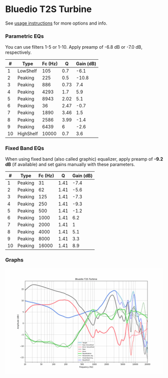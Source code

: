 # Bluedio T2S Turbine
See [usage instructions](https://github.com/jaakkopasanen/AutoEq#usage) for more options and info.

### Parametric EQs
You can use filters 1-5 or 1-10. Apply preamp of -6.8 dB or -7.0 dB, respectively.

|   # | Type      |   Fc (Hz) |    Q |   Gain (dB) |
|-----|-----------|-----------|------|-------------|
|   1 | LowShelf  |       105 | 0.7  |        -6.1 |
|   2 | Peaking   |       225 | 0.5  |       -10.8 |
|   3 | Peaking   |       886 | 0.73 |         7.4 |
|   4 | Peaking   |      4293 | 1.7  |         5.9 |
|   5 | Peaking   |      8943 | 2.02 |         5.1 |
|   6 | Peaking   |        36 | 2.47 |        -0.7 |
|   7 | Peaking   |      1890 | 3.46 |         1.5 |
|   8 | Peaking   |      2586 | 3.99 |        -1.4 |
|   9 | Peaking   |      6439 | 6    |        -2.6 |
|  10 | HighShelf |     10000 | 0.7  |         3.6 |

### Fixed Band EQs
When using fixed band (also called graphic) equalizer, apply preamp of **-9.2 dB** (if available) and set gains manually with these parameters.

|   # | Type    |   Fc (Hz) |    Q |   Gain (dB) |
|-----|---------|-----------|------|-------------|
|   1 | Peaking |        31 | 1.41 |        -7.4 |
|   2 | Peaking |        62 | 1.41 |        -5.6 |
|   3 | Peaking |       125 | 1.41 |        -7.3 |
|   4 | Peaking |       250 | 1.41 |        -9.3 |
|   5 | Peaking |       500 | 1.41 |        -1.2 |
|   6 | Peaking |      1000 | 1.41 |         6.2 |
|   7 | Peaking |      2000 | 1.41 |         1   |
|   8 | Peaking |      4000 | 1.41 |         5.1 |
|   9 | Peaking |      8000 | 1.41 |         3.3 |
|  10 | Peaking |     16000 | 1.41 |         8.9 |

### Graphs
![](./Bluedio%20T2S%20Turbine.png)
